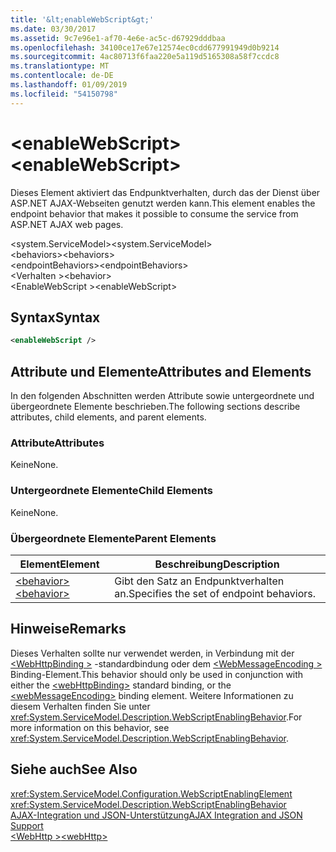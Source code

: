 ```yaml
---
title: '&lt;enableWebScript&gt;'
ms.date: 03/30/2017
ms.assetid: 9c7e96e1-af70-4e6e-ac5c-d67929dddbaa
ms.openlocfilehash: 34100ce17e67e12574ec0cdd677991949d0b9214
ms.sourcegitcommit: 4ac80713f6faa220e5a119d5165308a58f7ccdc8
ms.translationtype: MT
ms.contentlocale: de-DE
ms.lasthandoff: 01/09/2019
ms.locfileid: "54150798"
---
```

# <a name="ltenablewebscriptgt"></a><span data-ttu-id="7d945-102">&lt;enableWebScript&gt;</span><span class="sxs-lookup"><span data-stu-id="7d945-102">&lt;enableWebScript&gt;</span></span>
<span data-ttu-id="7d945-103">Dieses Element aktiviert das Endpunktverhalten, durch das der Dienst über ASP.NET AJAX-Webseiten genutzt werden kann.</span><span class="sxs-lookup"><span data-stu-id="7d945-103">This element enables the endpoint behavior that makes it possible to consume the service from ASP.NET AJAX web pages.</span></span>  
  
 <span data-ttu-id="7d945-104">\<system.ServiceModel></span><span class="sxs-lookup"><span data-stu-id="7d945-104">\<system.ServiceModel></span></span>  
<span data-ttu-id="7d945-105">\<behaviors></span><span class="sxs-lookup"><span data-stu-id="7d945-105">\<behaviors></span></span>  
<span data-ttu-id="7d945-106">\<endpointBehaviors></span><span class="sxs-lookup"><span data-stu-id="7d945-106">\<endpointBehaviors></span></span>  
<span data-ttu-id="7d945-107">\<Verhalten ></span><span class="sxs-lookup"><span data-stu-id="7d945-107">\<behavior></span></span>  
<span data-ttu-id="7d945-108">\<EnableWebScript ></span><span class="sxs-lookup"><span data-stu-id="7d945-108">\<enableWebScript></span></span>  
  
## <a name="syntax"></a><span data-ttu-id="7d945-109">Syntax</span><span class="sxs-lookup"><span data-stu-id="7d945-109">Syntax</span></span>  
  
```xml  
<enableWebScript />
```  
  
## <a name="attributes-and-elements"></a><span data-ttu-id="7d945-110">Attribute und Elemente</span><span class="sxs-lookup"><span data-stu-id="7d945-110">Attributes and Elements</span></span>  
 <span data-ttu-id="7d945-111">In den folgenden Abschnitten werden Attribute sowie untergeordnete und übergeordnete Elemente beschrieben.</span><span class="sxs-lookup"><span data-stu-id="7d945-111">The following sections describe attributes, child elements, and parent elements.</span></span>  
  
### <a name="attributes"></a><span data-ttu-id="7d945-112">Attribute</span><span class="sxs-lookup"><span data-stu-id="7d945-112">Attributes</span></span>  
 <span data-ttu-id="7d945-113">Keine</span><span class="sxs-lookup"><span data-stu-id="7d945-113">None.</span></span>  
  
### <a name="child-elements"></a><span data-ttu-id="7d945-114">Untergeordnete Elemente</span><span class="sxs-lookup"><span data-stu-id="7d945-114">Child Elements</span></span>  
 <span data-ttu-id="7d945-115">Keine</span><span class="sxs-lookup"><span data-stu-id="7d945-115">None.</span></span>  
  
### <a name="parent-elements"></a><span data-ttu-id="7d945-116">Übergeordnete Elemente</span><span class="sxs-lookup"><span data-stu-id="7d945-116">Parent Elements</span></span>  
  
|<span data-ttu-id="7d945-117">Element</span><span class="sxs-lookup"><span data-stu-id="7d945-117">Element</span></span>|<span data-ttu-id="7d945-118">Beschreibung</span><span class="sxs-lookup"><span data-stu-id="7d945-118">Description</span></span>|  
|-------------|-----------------|  
|[<span data-ttu-id="7d945-119">\<behavior></span><span class="sxs-lookup"><span data-stu-id="7d945-119">\<behavior></span></span>](../../../../../docs/framework/configure-apps/file-schema/wcf/behavior-of-endpointbehaviors.md)|<span data-ttu-id="7d945-120">Gibt den Satz an Endpunktverhalten an.</span><span class="sxs-lookup"><span data-stu-id="7d945-120">Specifies the set of endpoint behaviors.</span></span>|  
  
## <a name="remarks"></a><span data-ttu-id="7d945-121">Hinweise</span><span class="sxs-lookup"><span data-stu-id="7d945-121">Remarks</span></span>  
 <span data-ttu-id="7d945-122">Dieses Verhalten sollte nur verwendet werden, in Verbindung mit der [ \<WebHttpBinding >](../../../../../docs/framework/configure-apps/file-schema/wcf/webhttpbinding.md) -standardbindung oder dem [ \<WebMessageEncoding >](../../../../../docs/framework/configure-apps/file-schema/wcf/webmessageencoding.md) Binding-Element.</span><span class="sxs-lookup"><span data-stu-id="7d945-122">This behavior should only be used in conjunction with either the [\<webHttpBinding>](../../../../../docs/framework/configure-apps/file-schema/wcf/webhttpbinding.md) standard binding, or the [\<webMessageEncoding>](../../../../../docs/framework/configure-apps/file-schema/wcf/webmessageencoding.md) binding element.</span></span>  <span data-ttu-id="7d945-123">Weitere Informationen zu diesem Verhalten finden Sie unter <xref:System.ServiceModel.Description.WebScriptEnablingBehavior>.</span><span class="sxs-lookup"><span data-stu-id="7d945-123">For more information on this behavior, see <xref:System.ServiceModel.Description.WebScriptEnablingBehavior>.</span></span>  
  
## <a name="see-also"></a><span data-ttu-id="7d945-124">Siehe auch</span><span class="sxs-lookup"><span data-stu-id="7d945-124">See Also</span></span>  
 <xref:System.ServiceModel.Configuration.WebScriptEnablingElement>  
 <xref:System.ServiceModel.Description.WebScriptEnablingBehavior>  
 [<span data-ttu-id="7d945-125">AJAX-Integration und JSON-Unterstützung</span><span class="sxs-lookup"><span data-stu-id="7d945-125">AJAX Integration and JSON Support</span></span>](../../../../../docs/framework/wcf/feature-details/ajax-integration-and-json-support.md)  
 [<span data-ttu-id="7d945-126">\<WebHttp ></span><span class="sxs-lookup"><span data-stu-id="7d945-126">\<webHttp></span></span>](../../../../../docs/framework/configure-apps/file-schema/wcf/webhttp.md)
